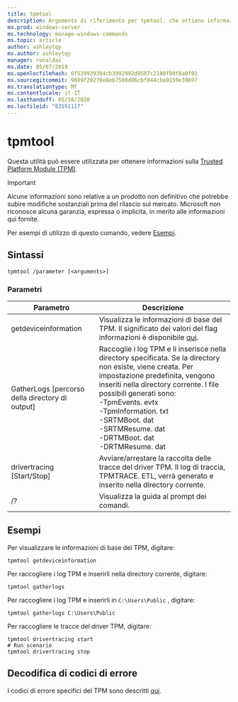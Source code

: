 ```yaml
---
title: tpmtool
description: Argomento di riferimento per tpmtool, che ottiene informazioni sul Trusted Platform Module.
ms.prod: windows-server
ms.technology: manage-windows-commands
ms.topic: article
author: ashleytqy
ms.author: ashleytqy
manager: ronaldai
ms.date: 05/07/2019
ms.openlocfilehash: 6f529939304cb3992992d9587c2180f80f8a0f01
ms.sourcegitcommit: 9889f20270e8eb7508d06cbf844cba9159e39697
ms.translationtype: MT
ms.contentlocale: it-IT
ms.lasthandoff: 05/18/2020
ms.locfileid: "83551117"
---
```

# <a name="tpmtool"></a>tpmtool

Questa utilità può essere utilizzata per ottenere informazioni sulla [Trusted Platform Module (TPM)](https://docs.microsoft.com/windows/security/information-protection/tpm/trusted-platform-module-overview).

>[!IMPORTANT]
>Alcune informazioni sono relative a un prodotto non definitivo che potrebbe subire modifiche sostanziali prima del rilascio sul mercato. Microsoft non riconosce alcuna garanzia, espressa o implicita, in merito alle informazioni qui fornite.

Per esempi di utilizzo di questo comando, vedere [Esempi](#tpmtool_examples).

## <a name="syntax"></a>Sintassi

```
tpmtool /parameter [<arguments>]
```
### <a name="parameters"></a>Parametri

|Parametro|Descrizione|
|---------|-----------|
|getdeviceinformation|Visualizza le informazioni di base del TPM. Il significato dei valori del flag informazioni è disponibile [qui](https://docs.microsoft.com/windows/desktop/SecProv/win32-tpm-isreadyinformation#parameters).|
|GatherLogs [percorso della directory di output]|Raccoglie i log TPM e li inserisce nella directory specificata. Se la directory non esiste, viene creata. Per impostazione predefinita, vengono inseriti nella directory corrente. I file possibili generati sono: </br>-TpmEvents. evtx</br>-TpmInformation. txt</br>-SRTMBoot. dat</br>-SRTMResume. dat</br>-DRTMBoot. dat</br>-DRTMResume. dat</br>|
|drivertracing [Start/Stop]|Avviare/arrestare la raccolta delle tracce del driver TPM. Il log di traccia, TPMTRACE. ETL, verrà generato e inserito nella directory corrente.|
|/?|Visualizza la guida al prompt dei comandi.|

## <a name="examples"></a><a name=tpmtool_examples></a>Esempi

Per visualizzare le informazioni di base del TPM, digitare:
```
tpmtool getdeviceinformation
```
Per raccogliere i log TPM e inserirli nella directory corrente, digitare:
```
tpmtool gatherlogs
```
Per raccogliere i log TPM e inserirli in `C:\Users\Public` , digitare:
```
tpmtool gatherlogs C:\Users\Public
```
Per raccogliere le tracce del driver TPM, digitare:
```
tpmtool drivertracing start
# Run scenario
tpmtool drivertracing stop
```

## <a name="decoding-error-codes"></a>Decodifica di codici di errore

I codici di errore specifici del TPM sono descritti [qui](https://docs.microsoft.com/windows/desktop/com/com-error-codes-6).
